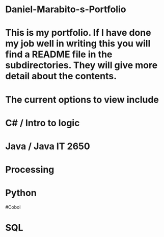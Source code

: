 # Daniel-Marabito-s-Portfolio
# This is my portfolio. If I have done my job well in writing this you will find a README file in the subdirectories. They will give more detail about the contents.

# The current options to view include
# C# / Intro to logic
# Java / Java IT 2650
# Processing
# Python
#Cobol
# SQL
